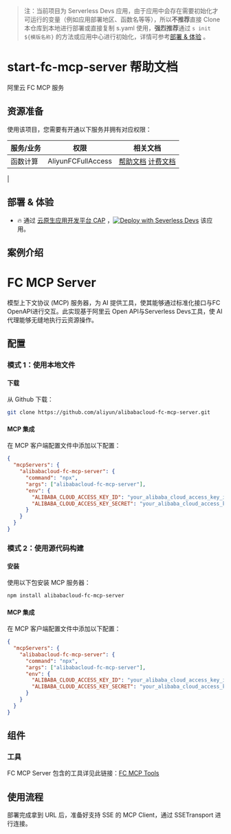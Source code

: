 
> 注：当前项目为 Serverless Devs 应用，由于应用中会存在需要初始化才可运行的变量（例如应用部署地区、函数名等等），所以**不推荐**直接 Clone 本仓库到本地进行部署或直接复制 s.yaml 使用，**强烈推荐**通过 `s init ${模版名称}` 的方法或应用中心进行初始化，详情可参考[部署 & 体验](#部署--体验) 。

# start-fc-mcp-server 帮助文档

<description>

阿里云 FC MCP 服务

</description>


## 资源准备

使用该项目，您需要有开通以下服务并拥有对应权限：

<service>



| 服务/业务 |  权限  | 相关文档 |
| --- |  --- | --- |
| 函数计算 |  AliyunFCFullAccess | [帮助文档](https://help.aliyun.com/product/2508973.html) [计费文档](https://help.aliyun.com/document_detail/2512928.html) |
| 

</service>

<remark>



</remark>

<disclaimers>



</disclaimers>

## 部署 & 体验

<appcenter>
   
- :fire: 通过 [云原生应用开发平台 CAP](https://cap.console.aliyun.com/template-detail?template=start-mcp-aliyun-fc) ，[![Deploy with Severless Devs](https://img.alicdn.com/imgextra/i1/O1CN01w5RFbX1v45s8TIXPz_!!6000000006118-55-tps-95-28.svg)](https://cap.console.aliyun.com/template-detail?template=start-mcp-aliyun-fc) 该应用。
   
</appcenter>
<deploy>
    
   
</deploy>

## 案例介绍

<appdetail id="flushContent">

# FC MCP Server

模型上下文协议 (MCP) 服务器，为 AI 提供工具，使其能够通过标准化接口与FC OpenAPI进行交互。此实现基于阿里云 Open API与Serverless Devs工具，使 AI 代理能够无缝地执行云资源操作。

## 配置

### 模式 1：使用本地文件

#### 下载

从 Github 下载：

```bash
git clone https://github.com/aliyun/alibabacloud-fc-mcp-server.git
```

#### MCP 集成

在 MCP 客户端配置文件中添加以下配置：
```json
{
  "mcpServers": {
    "alibabacloud-fc-mcp-server": {
      "command": "npx",
      "args": ["alibabacloud-fc-mcp-server"],
      "env": {
        "ALIBABA_CLOUD_ACCESS_KEY_ID": "your_alibaba_cloud_access_key_id",
        "ALIBABA_CLOUD_ACCESS_KEY_SECRET": "your_alibaba_cloud_access_key_secret"
      }
    }
  }
}
```

### 模式 2：使用源代码构建

#### 安装

使用以下包安装 MCP 服务器：

```bash
npm install alibabacloud-fc-mcp-server
```

#### MCP 集成

在 MCP 客户端配置文件中添加以下配置：

```json
{
  "mcpServers": {
    "alibabacloud-fc-mcp-server": {
      "command": "npx",
      "args": ["alibabacloud-fc-mcp-server"],
      "env": {
        "ALIBABA_CLOUD_ACCESS_KEY_ID": "your_alibaba_cloud_access_key_id",
        "ALIBABA_CLOUD_ACCESS_KEY_SECRET": "your_alibaba_cloud_access_key_secret"
      }
    }
  }
}
```

## 组件

### 工具
FC MCP Server 包含的工具详见此链接：[FC MCP Tools](https://github.com/aliyun/alibabacloud-fc-mcp-server?tab=readme-ov-file#tools)

</appdetail>


## 使用流程

<usedetail id="flushContent">

部署完成拿到 URL 后，准备好支持 SSE 的 MCP Client，通过 SSETransport 进行连接。

</usedetail>